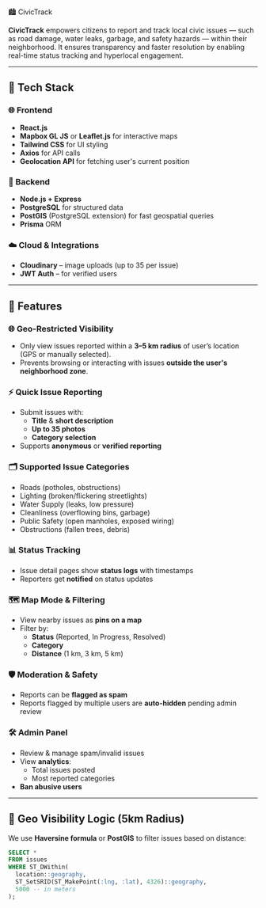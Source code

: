 🏙️ CivicTrack

**CivicTrack** empowers citizens to report and track local civic issues — such as road damage, water leaks, garbage, and safety hazards — within their neighborhood. It ensures transparency and faster resolution by enabling real-time status tracking and hyperlocal engagement.

---
## 🧰 Tech Stack

### 🌐 Frontend
- **React.js**
- **Mapbox GL JS** or **Leaflet.js** for interactive maps
- **Tailwind CSS** for UI styling
- **Axios** for API calls
- **Geolocation API** for fetching user's current position

### 🧠 Backend
- **Node.js + Express**
- **PostgreSQL** for structured data
- **PostGIS** (PostgreSQL extension) for fast geospatial queries
- **Prisma** ORM

### ☁️ Cloud & Integrations
- **Cloudinary** – image uploads (up to 35 per issue)
- **JWT Auth** – for verified users

---

## 🚀 Features

### 🌐 Geo-Restricted Visibility
- Only view issues reported within a **3–5 km radius** of user’s location (GPS or manually selected).
- Prevents browsing or interacting with issues **outside the user's neighborhood zone**.

### ⚡ Quick Issue Reporting
- Submit issues with:
  - **Title** & **short description**
  - **Up to 35 photos**
  - **Category selection**
- Supports **anonymous** or **verified reporting**

### 🗂️ Supported Issue Categories
- Roads (potholes, obstructions)  
- Lighting (broken/flickering streetlights)  
- Water Supply (leaks, low pressure)  
- Cleanliness (overflowing bins, garbage)  
- Public Safety (open manholes, exposed wiring)  
- Obstructions (fallen trees, debris)

### 📊 Status Tracking
- Issue detail pages show **status logs** with timestamps
- Reporters get **notified** on status updates

### 🗺️ Map Mode & Filtering
- View nearby issues as **pins on a map**
- Filter by:
  - **Status** (Reported, In Progress, Resolved)
  - **Category**
  - **Distance** (1 km, 3 km, 5 km)

### 🛡️ Moderation & Safety
- Reports can be **flagged as spam**
- Reports flagged by multiple users are **auto-hidden** pending admin review

### 🛠️ Admin Panel
- Review & manage spam/invalid issues
- View **analytics**:
  - Total issues posted
  - Most reported categories
- **Ban abusive users**

---

## 🧭 Geo Visibility Logic (5km Radius)
We use **Haversine formula** or **PostGIS** to filter issues based on distance:

```sql
SELECT *
FROM issues
WHERE ST_DWithin(
  location::geography,
  ST_SetSRID(ST_MakePoint(:lng, :lat), 4326)::geography,
  5000 -- in meters
);
